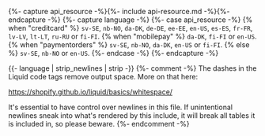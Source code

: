 {%- capture api_resource -%}{%- include api-resource.md -%}{%- endcapture -%}
{%- capture language -%}
    {%- case api_resource -%}
        {% when "creditcard" %}
            `sv-SE`, `nb-NO`, `da-DK`, `de-DE`, `ee-EE`, `en-US`, `es-ES`, `fr-FR`,
            `lv-LV`, `lt-LT`, `ru-RU` or `fi-FI`.
        {% when "mobilepay" %}
            `da-DK`, `fi-FI` or `en-US`.
        {% when "paymentorders" %}
            `sv-SE`, `nb-NO`, `da-DK`, `en-US` or `fi-FI`.
        {% else %}
            `sv-SE`, `nb-NO` or `en-US`.
    {%- endcase -%}
{%- endcapture -%}

{{- language | strip_newlines | strip -}}
{%- comment -%}
The dashes in the Liquid code tags remove output space. More on that here:

<https://shopify.github.io/liquid/basics/whitespace/>

It's essential to have control over newlines in this file. If unintentional
newlines sneak into what's rendered by this include, it will break all tables
it is included in, so please beware.
{%- endcomment -%}
